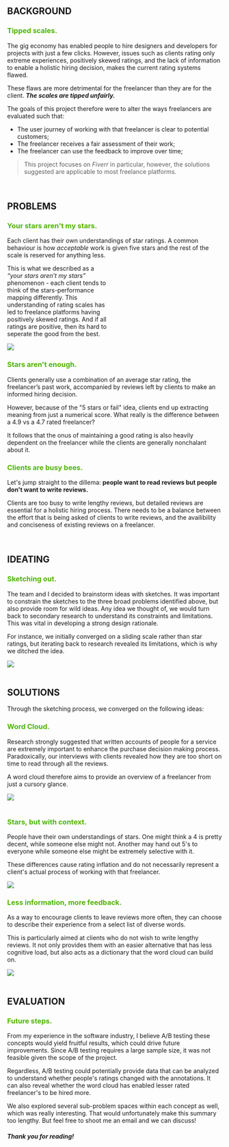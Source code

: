 <h2 class="sub-heading"> BACKGROUND </h2>
<h3 style="color:#4fb400;"> Tipped scales. </h3>

The gig economy has enabled people to hire designers and developers for
projects with just a few clicks. However, issues such as clients rating
only extreme experiences, positively
skewed ratings, and the lack of information to enable a holistic hiring decision, makes the current rating systems flawed.

These flaws are more detrimental for the freelancer than they are for the client. **_The scales are tipped unfairly._**

The goals of this project therefore were to alter the ways freelancers are evaluated such that:

- The user journey of working with that freelancer is clear to potential customers;
- The freelancer receives a fair assessment of their work;
- The freelancer can use the feedback to improve over time;

> This project focuses on _Fiverr_ in particular, however, the solutions suggested are applicable to most freelance platforms.

<br>

<h2 class="sub-heading"> PROBLEMS </h2>

<h3 style="color:#4fb400;"> Your stars aren't my stars. </h3>

Each client has their own understandings of star ratings. A common behaviour is how _acceptable_ work is given five stars and the rest of the scale is reserved for anything less.

<div class="flex justify-between"> 
    <div style="width: 48%" class="flex flex-col justify-evenly">

This is what we described as a _“your stars aren’t my stars”_ phenomenon - each client tends to think of the stars-performance mapping differently. This understanding of rating scales has led to freelance platforms having positively skewed ratings. And if all ratings are positive, then its hard to seperate the good from the best.

</div>
<div style="width: 48%" class="flex justify-center">
<img loading="lazy" class="w-full" src="/info/works/freelance-life/rating-graph.svg" />
</div>
</div>

<h3 style="color:#4fb400;"> Stars aren't enough. </h3>

Clients generally use a combination of an average star rating, the freelancer’s past
work, accompanied by reviews left by clients to make an informed hiring decision.

However, because of the "5 stars or fail" idea, clients end up extracting meaning from just a
numerical score. What really is the difference between a 4.9 vs a 4.7 rated freelancer?

It follows that the onus of maintaining a good rating is also
heavily dependent on the freelancer while the clients are generally nonchalant
about it.

<h3 style="color:#4fb400;"> Clients are busy bees. </h3>

Let's jump straight to the dillema: **people want to read reviews but people don't want to write reviews.**

Clients are too busy to write lengthy reviews, but detailed reviews are essential for a holistic hiring process.
There needs to be a balance between the effort that is being asked of clients to write reviews, and the availibility and conciseness of existing reviews on a freelancer.

<br>
<h2 class="sub-heading"> IDEATING </h2>

<h3 style="color:#4fb400;"> Sketching out. </h3>

The team and I decided to brainstorm ideas with sketches. It was important to constrain the sketches to the three broad problems identified above, but also provide room for wild ideas. Any idea we thought of, we would turn back to secondary research to understand its constraints and limitations. This was vital in developing a strong design rationale.

For instance, we initially converged on a sliding scale rather than star ratings, but iterating back to research revealed its limitations, which is why we ditched the idea.

<div class="flex justify-center w-full transform hover:scale-125 duration-500">
<img loading="lazy" class="w-full" src="/info/works/freelance-life/sketching.svg" />
</div>

<br>
<h2 class="sub-heading"> SOLUTIONS </h2>

Through the sketching process, we converged on the following ideas:

<h3 style="color:#4fb400;"> Word Cloud. </h3>

Research strongly suggested that written accounts of people for a service are extremely important to enhance the purchase decision making process. Paradoxically, our interviews with clients revealed how they are too short on time to read through all the reviews.

A word cloud therefore aims to provide an overview of a freelancer from just a cursory glance.

<div class="flex justify-center w-full">
<img loading="lazy" class="w-full" src="/info/works/freelance-life/Word-Cloud-1.svg" />
</div>

<br>

<h3 style="color:#4fb400;"> Stars, but with context. </h3>

People have their own understandings of stars. One might think a 4 is pretty decent, while someone else might not. Another may hand out 5's to everyone while someone else might be extremely selective with it.

These differences cause rating inflation and do not necessarily represent a client's actual process of working with that freelancer.

<div class="flex justify-center w-full">
<img loading="lazy" class="w-full" src="/info/works/freelance-life/context-stars.svg" />
</div>

<h3 style="color:#4fb400;"> Less information, more feedback. </h3>

As a way to encourage clients to leave reviews more often, they can choose to describe their experience from a select list of diverse words.

This is particularly aimed at clients who do not wish to write lengthy reviews. It not only provides them with an easier alternative that has less cognitive load, but also acts as a dictionary that the word cloud can build on.

<div class="flex justify-center w-full">
<img loading="lazy" class="w-full" src="/info/works/freelance-life/word-tiles.svg" />
</div>

<br>
<h2 class="sub-heading"> EVALUATION </h2>

<h3 style="color:#4fb400;"> Future steps. </h3>

From my experience in the software industry, I believe A/B testing these concepts would yield fruitful results, which could drive future improvements. Since A/B testing requires a large sample size, it was not feasible given the scope of the project.

Regardless, A/B testing could potentially provide data that can be analyzed to understand whether people's ratings changed with the annotations. It can also reveal whether the word cloud has enabled lesser rated freelancer's to be hired more.

We also explored several sub-problem spaces within each concept as well, which was really interesting. That would unfortunately make this summary too lengthy. But feel free to shoot me an email and we can discuss!

<h5 class="flex justify-center"> Thank you for reading! </h5>
